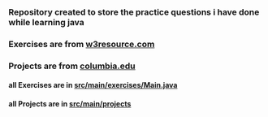 ### Repository created to store the practice questions i have done while learning java

### Exercises are from [w3resource.com](https://www.w3resource.com/java-exercises/basic/index.php)
### Projects are from [columbia.edu](https://bootcamp.cvn.columbia.edu/blog/java-projects-for-beginners-to-gain-skills/)

#### all Exercises are in [src/main/exercises/Main.java](https://github.com/PallavJain01/Java-Practice-Questions/blob/master/src/main/exersises/Main.java)

#### all Projects are in [src/main/projects](https://github.com/PallavJain01/Java-Practice-Questions/blob/master/src/main/projects)
